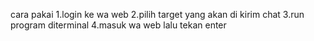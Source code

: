 cara pakai
1.login ke wa web
2.pilih target yang akan di kirim chat
3.run program diterminal
4.masuk wa web lalu  tekan enter
